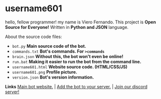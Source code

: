 # username601
hello, fellow programmer! my name is Viero Fernando. This project is **Open Source for Everyone!** Written in **Python and JSON** language.

About the source code files:

 - ```bot.py``` **Main source code of the bot.**
 - ```commands.txt``` **Bot's commands. For ```>commands```**
 - ```brain.json``` **Without this, the bot won't even be online!**
 - ```run.bat``` **Making it easier to run the bot from the command line.**
 - ```username601.html``` **Website source code. (HTML/CSS/JS)**
 - ```username601.png``` **Profile picture.**
 - ```version.json``` **Bot's version information.**

**Links**
[Main bot website.](http://vierofernando.github.io/programs/username601) | 
[Add the bot to your server.](https://discordapp.com/api/oauth2/authorize?client_id=696973408000409626&permissions=8&scope=bot) | 
[Join our discord server!](http://discord.gg/HhAPkD8)
